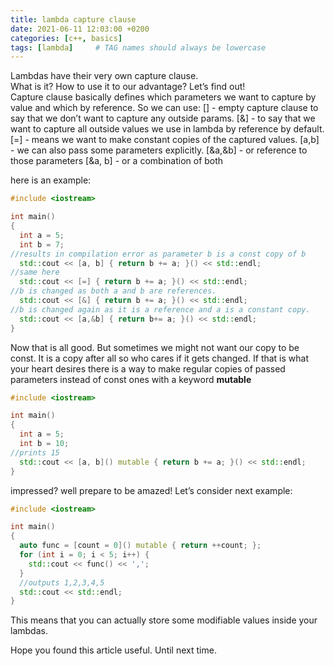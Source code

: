 ```yaml
---
title: lambda capture clause
date: 2021-06-11 12:03:00 +0200
categories: [c++, basics]
tags: [lambda]     # TAG names should always be lowercase
---
```

Lambdas have their very own capture clause.  
What is it? How to use it to our advantage? 
Let’s find out!  
Capture clause basically defines which parameters we want to capture by value and which by reference.
So we can use:
[] - empty capture clause to say that we don’t want to capture any outside params.
[&] - to say that we want to capture all outside values we use in lambda by reference by default.
[=] - means we want to make constant copies of the captured values.
[a,b] - we can also pass some parameters explicitly. 
[&a,&b] - or reference to those parameters
[&a, b] - or a combination of both

here is an example:

```c++
#include <iostream>

int main()
{
  int a = 5;
  int b = 7;
//results in compilation error as parameter b is a const copy of b
  std::cout << [a, b] { return b += a; }() << std::endl;
//same here
  std::cout << [=] { return b += a; }() << std::endl;
//b is changed as both a and b are references.
  std::cout << [&] { return b += a; }() << std::endl;
//b is changed again as it is a reference and a is a constant copy.
  std::cout << [a,&b] { return b+= a; }() << std::endl;
}
```

Now that is all good. But sometimes we might not want our copy to be const. It is a copy after all so who cares if it gets changed.
If that is what your heart desires there is a way to make regular copies of passed parameters instead of const ones with a keyword **mutable**

```c++
#include <iostream>

int main()
{
  int a = 5;
  int b = 10;
//prints 15
  std::cout << [a, b]() mutable { return b += a; }() << std::endl;
}
```

impressed? well prepare to be amazed! Let’s consider next example:

```c++
#include <iostream>

int main()
{
  auto func = [count = 0]() mutable { return ++count; };
  for (int i = 0; i < 5; i++) {
    std::cout << func() << ',';
  }
  //outputs 1,2,3,4,5
  std::cout << std::endl;
}
```

This means that you can actually store some modifiable values inside your lambdas.

Hope you found this article useful.
Until next time.
